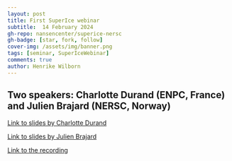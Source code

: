 ```yaml
---
layout: post
title: First SuperIce webinar
subtitle:  14 February 2024
gh-repo: nansencenter/superice-nersc
gh-badge: [star, fork, follow]
cover-img: /assets/img/banner.png
tags: [seminar, SuperIceWebinar]
comments: true
author: Henrike Wilborn
---
```


## Two speakers: Charlotte Durand (ENPC, France) and Julien Brajard (NERSC, Norway)

[Link to slides by Charlotte Durand](../assets/slides_and_posters/Presentation_SuperIce-Introduction-JulienBrajard.pdf)

[Link to slides by Julien Brajard](../assets/slides_and_posters/Presentation_SuperIce-Introduction-JulienBrajard.pdf)
  
[Link to the recording](https://nerscno-my.sharepoint.com/:v:/g/personal/julien_brajard_nersc_no/EVP_SBNdyBhOkpPaoylceJkBiYItzNArEh_5tgegyG005w?e=Ldqfxj)
  

